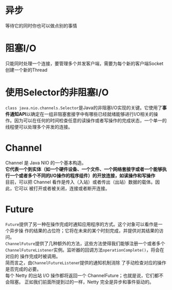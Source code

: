 # 异步
等待它的同时你也可以做点别的事情

# 阻塞I/O
只能同时处理一个连接，要管理多个并发客户端，需要为每个新的客户端Socket创建一个新的Thread

# 使用Selector的非阻塞I/O
`class java.nio.channels.Selector`是Java的非阻塞I/O实现的关键。它使用了**事件通知API**以确定在一组非阻塞套接字中有哪些已经就绪能够进行I/O相关的操作。因为可以在任何的时间检查任意的读操作或者写操作的完成状态，一个单一的线程便可以处理多个并发的连接。

# Channel
Channel 是 Java NIO 的一个基本构造。<br>
  **它代表一个到实体（如一个硬件设备、一个文件、一个网络套接字或者一个能够执<br>
行一个或者多个不同的I/O操作的程序组件）的开放连接，如读操作和写操作**<br>
目前，可以把 Channel 看作是传入（入站）或者传出（出站）数据的载体。因此，它可以
被打开或者被关闭，连接或者断开连接。

# Future
`Future`提供了另一种在操作完成时通知应用程序的方式。这个对象可以看作是一个异步操
作的结果的占位符；它将在未来的某个时刻完成，并提供对其结果的访问。<br>
`ChannelFuture`提供了几种额外的方法，这些方法使得我们能够注册一个或者多个
`ChannelFutureListener`实例。监听器的回调方法`operationComplete()`，将会在对应的
操作完成时被调用。<br>
简而言之，由`ChannelFutureListene`r提供的通知机制消除
了手动检查对应的操作是否完成的必要。<br>
每个 Netty 的出站 I/O 操作都将返回一个 ChannelFuture；也就是说，它们都不会阻塞。
正如我们前面所提到过的一样，Netty 完全是异步和事件驱动的。
